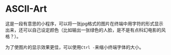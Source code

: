 # ASCII-Art
这是一段有意思的小程序，可以将一张jpg格式的图片在终端中用字符的形式显示出来，还可以自己设定颜色（比如输出一张绿色的人脸，是不是有点科幻电影的风格？）。

为了使图片的显示效果更佳，可以使用`Ctrl -`来缩小终端字体的大小。
